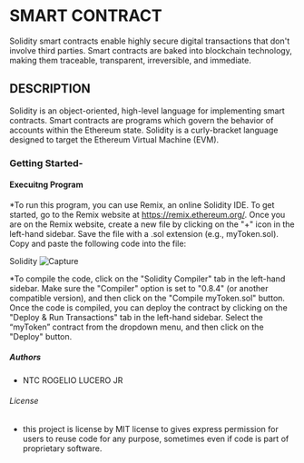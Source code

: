 # SMART CONTRACT

Solidity smart contracts enable highly secure digital transactions that don't involve third parties. Smart contracts are baked into blockchain technology, making them traceable, transparent, irreversible, and immediate.


## DESCRIPTION

Solidity is an object-oriented, high-level language for implementing smart contracts. Smart contracts are programs which govern the behavior of accounts within the Ethereum state. Solidity is a curly-bracket language designed to target the Ethereum Virtual Machine (EVM).

### Getting Started-



#### Execuitng Program
*To run this program, you can use Remix, an online Solidity IDE. To get started, go to the Remix website at https://remix.ethereum.org/. Once you are on the Remix website, create a new file by clicking on the "+" icon in the left-hand sidebar. Save the file with a .sol extension (e.g., myToken.sol). Copy and paste the following code into the file:

Solidity ![Capture](https://user-images.githubusercontent.com/128567187/233536623-aa07cd1e-c0d9-4667-a7a0-25f0388c9ee8.PNG)


*To compile the code, click on the "Solidity Compiler" tab in the left-hand sidebar. Make sure the "Compiler" option is set to "0.8.4" (or another compatible version), and then click on the "Compile myToken.sol" button.
Once the code is compiled, you can deploy the contract by clicking on the "Deploy & Run Transactions" tab in the left-hand sidebar. Select the “myToken” contract from the dropdown menu, and then click on the "Deploy" button.


##### Authors
* NTC ROGELIO LUCERO JR

###### License
* this project is license by MIT license to gives express permission for users to reuse code for any purpose, sometimes even if code is part of proprietary software.

